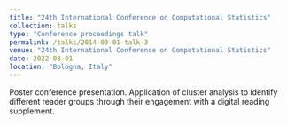 ```yaml
---
title: "24th International Conference on Computational Statistics"
collection: talks
type: "Conference proceedings talk"
permalink: /talks/2014-03-01-talk-3
venue: "24th International Conference on Computational Statistics"
date: 2022-08-01
location: "Bologna, Italy"
---
```


Poster conference presentation. Application of cluster analysis to identify different reader groups through their engagement with a digital reading supplement.
